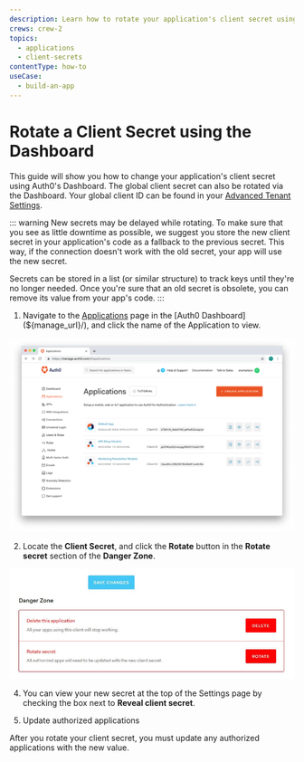 ```yaml
---
description: Learn how to rotate your application's client secret using the Auth0 Dashboard.
crews: crew-2
topics:
  - applications
  - client-secrets
contentType: how-to
useCase:
  - build-an-app
---
```


# Rotate a Client Secret using the Dashboard

This guide will show you how to change your application's client secret using Auth0's Dashboard. The global client secret can also be rotated via the Dashboard. Your global client ID can be found in your [Advanced Tenant Settings](${manage_url}/#/tenant/advanced).

::: warning 
New secrets may be delayed while rotating. To make sure that you see as little downtime as possible, we suggest you store the new client secret in your application's code as a fallback to the previous secret. This way, if the connection doesn't work with the old secret, your app will use the new secret.

Secrets can be stored in a list (or similar structure) to track keys until they're no longer needed. Once you're sure that an old secret is obsolete, you can remove its value from your app's code.
:::

1. Navigate to the [Applications](${manage_url}/#/applications) page in the [Auth0 Dashboard](${manage_url}/), and click the name of the Application to view.

![View Applications](/media/articles/dashboard/guides/app-list.png)

2. Locate the **Client Secret**, and click the **Rotate** button in the **Rotate secret** section of the **Danger Zone**. 

![](/media/articles/clients/change-client-secret/rotate-client-secret.jpg)

4. You can view your new secret at the top of the Settings page by checking the box next to **Reveal client secret**.

5. Update authorized applications

After you rotate your client secret, you must update any authorized applications with the new value.

